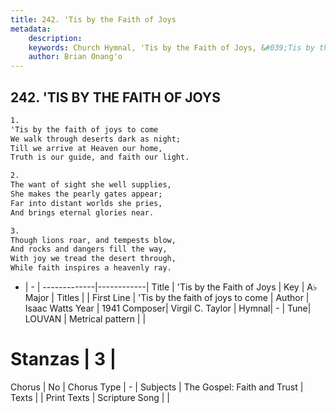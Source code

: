 ```yaml
---
title: 242. 'Tis by the Faith of Joys
metadata:
    description: 
    keywords: Church Hymnal, 'Tis by the Faith of Joys, &#039;Tis by the faith of joys to come, 
    author: Brian Onang'o
---
```



## 242. 'TIS BY THE FAITH OF JOYS

```txt
1.
'Tis by the faith of joys to come 
We walk through deserts dark as night; 
Till we arrive at Heaven our home, 
Truth is our guide, and faith our light. 

2.
The want of sight she well supplies, 
She makes the pearly gates appear; 
Far into distant worlds she pries, 
And brings eternal glories near. 

3.
Though lions roar, and tempests blow, 
And rocks and dangers fill the way, 
With joy we tread the desert through, 
While faith inspires a heavenly ray.

```

- |   -  |
-------------|------------|
Title | 'Tis by the Faith of Joys |
Key | A♭ Major |
Titles |  |
First Line | &#039;Tis by the faith of joys to come |
Author | Isaac Watts
Year | 1941
Composer| Virgil C. Taylor |
Hymnal|  - |
Tune| LOUVAN |
Metrical pattern | |
# Stanzas | 3 |
Chorus | No |
Chorus Type | - |
Subjects | The Gospel: Faith and Trust |
Texts |  |
Print Texts | 
Scripture Song |  |
  
